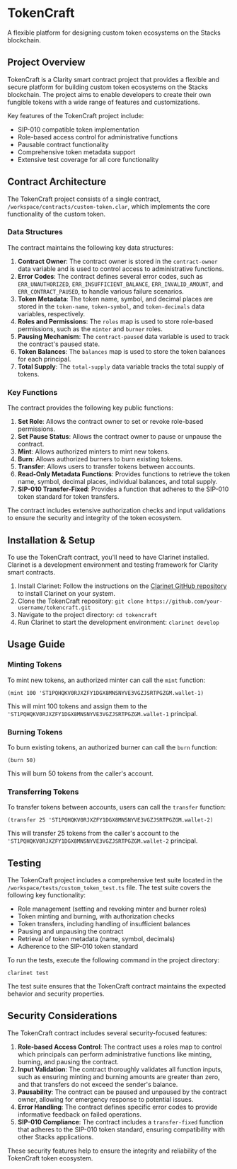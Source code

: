 # TokenCraft

A flexible platform for designing custom token ecosystems on the Stacks blockchain.

## Project Overview

TokenCraft is a Clarity smart contract project that provides a flexible and secure platform for building custom token ecosystems on the Stacks blockchain. The project aims to enable developers to create their own fungible tokens with a wide range of features and customizations.

Key features of the TokenCraft project include:

- SIP-010 compatible token implementation
- Role-based access control for administrative functions
- Pausable contract functionality
- Comprehensive token metadata support
- Extensive test coverage for all core functionality

## Contract Architecture

The TokenCraft project consists of a single contract, `/workspace/contracts/custom-token.clar`, which implements the core functionality of the custom token.

### Data Structures

The contract maintains the following key data structures:

1. **Contract Owner**: The contract owner is stored in the `contract-owner` data variable and is used to control access to administrative functions.
2. **Error Codes**: The contract defines several error codes, such as `ERR_UNAUTHORIZED`, `ERR_INSUFFICIENT_BALANCE`, `ERR_INVALID_AMOUNT`, and `ERR_CONTRACT_PAUSED`, to handle various failure scenarios.
3. **Token Metadata**: The token name, symbol, and decimal places are stored in the `token-name`, `token-symbol`, and `token-decimals` data variables, respectively.
4. **Roles and Permissions**: The `roles` map is used to store role-based permissions, such as the `minter` and `burner` roles.
5. **Pausing Mechanism**: The `contract-paused` data variable is used to track the contract's paused state.
6. **Token Balances**: The `balances` map is used to store the token balances for each principal.
7. **Total Supply**: The `total-supply` data variable tracks the total supply of tokens.

### Key Functions

The contract provides the following key public functions:

1. **Set Role**: Allows the contract owner to set or revoke role-based permissions.
2. **Set Pause Status**: Allows the contract owner to pause or unpause the contract.
3. **Mint**: Allows authorized minters to mint new tokens.
4. **Burn**: Allows authorized burners to burn existing tokens.
5. **Transfer**: Allows users to transfer tokens between accounts.
6. **Read-Only Metadata Functions**: Provides functions to retrieve the token name, symbol, decimal places, individual balances, and total supply.
7. **SIP-010 Transfer-Fixed**: Provides a function that adheres to the SIP-010 token standard for token transfers.

The contract includes extensive authorization checks and input validations to ensure the security and integrity of the token ecosystem.

## Installation & Setup

To use the TokenCraft contract, you'll need to have Clarinet installed. Clarinet is a development environment and testing framework for Clarity smart contracts.

1. Install Clarinet: Follow the instructions on the [Clarinet GitHub repository](https://github.com/hirosystems/clarinet) to install Clarinet on your system.
2. Clone the TokenCraft repository: `git clone https://github.com/your-username/tokencraft.git`
3. Navigate to the project directory: `cd tokencraft`
4. Run Clarinet to start the development environment: `clarinet develop`

## Usage Guide

### Minting Tokens
To mint new tokens, an authorized minter can call the `mint` function:

```clarity
(mint 100 'ST1PQHQKV0RJXZFY1DGX8MNSNYVE3VGZJSRTPGZGM.wallet-1)
```

This will mint 100 tokens and assign them to the `'ST1PQHQKV0RJXZFY1DGX8MNSNYVE3VGZJSRTPGZGM.wallet-1` principal.

### Burning Tokens
To burn existing tokens, an authorized burner can call the `burn` function:

```clarity
(burn 50)
```

This will burn 50 tokens from the caller's account.

### Transferring Tokens
To transfer tokens between accounts, users can call the `transfer` function:

```clarity
(transfer 25 'ST1PQHQKV0RJXZFY1DGX8MNSNYVE3VGZJSRTPGZGM.wallet-2)
```

This will transfer 25 tokens from the caller's account to the `'ST1PQHQKV0RJXZFY1DGX8MNSNYVE3VGZJSRTPGZGM.wallet-2` principal.

## Testing

The TokenCraft project includes a comprehensive test suite located in the `/workspace/tests/custom_token_test.ts` file. The test suite covers the following key functionality:

- Role management (setting and revoking minter and burner roles)
- Token minting and burning, with authorization checks
- Token transfers, including handling of insufficient balances
- Pausing and unpausing the contract
- Retrieval of token metadata (name, symbol, decimals)
- Adherence to the SIP-010 token standard

To run the tests, execute the following command in the project directory:

```
clarinet test
```

The test suite ensures that the TokenCraft contract maintains the expected behavior and security properties.

## Security Considerations

The TokenCraft contract includes several security-focused features:

1. **Role-based Access Control**: The contract uses a roles map to control which principals can perform administrative functions like minting, burning, and pausing the contract.
2. **Input Validation**: The contract thoroughly validates all function inputs, such as ensuring minting and burning amounts are greater than zero, and that transfers do not exceed the sender's balance.
3. **Pausability**: The contract can be paused and unpaused by the contract owner, allowing for emergency response to potential issues.
4. **Error Handling**: The contract defines specific error codes to provide informative feedback on failed operations.
5. **SIP-010 Compliance**: The contract includes a `transfer-fixed` function that adheres to the SIP-010 token standard, ensuring compatibility with other Stacks applications.

These security features help to ensure the integrity and reliability of the TokenCraft token ecosystem.
